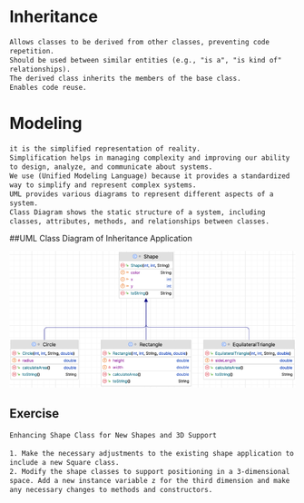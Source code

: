 # Inheritance
    Allows classes to be derived from other classes, preventing code repetition.
    Should be used between similar entities (e.g., "is a", "is kind of" relationships).
    The derived class inherits the members of the base class.
    Enables code reuse.

# Modeling
    it is the simplified representation of reality. 
    Simplification helps in managing complexity and improving our ability to design, analyze, and communicate about systems.
    We use (Unified Modeling Language) because it provides a standardized way to simplify and represent complex systems.
    UML provides various diagrams to represent different aspects of a system.
    Class Diagram shows the static structure of a system, including classes, attributes, methods, and relationships between classes.

##UML Class Diagram of Inheritance Application

![](https://github.com/celalceken/OOPCourseCodeSamples/blob/main/Files/Inheritance.png)

## Exercise
    Enhancing Shape Class for New Shapes and 3D Support

    1. Make the necessary adjustments to the existing shape application to include a new Square class.
    2. Modify the shape classes to support positioning in a 3-dimensional space. Add a new instance variable z for the third dimension and make any necessary changes to methods and constructors.
  